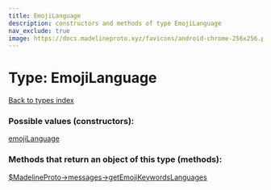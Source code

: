 ```yaml
---
title: EmojiLanguage
description: constructors and methods of type EmojiLanguage
nav_exclude: true
image: https://docs.madelineproto.xyz/favicons/android-chrome-256x256.png
---
```

# Type: EmojiLanguage
[Back to types index](index.html)



### Possible values (constructors):

[emojiLanguage](/API_docs/constructors/emojiLanguage.html)  



### Methods that return an object of this type (methods):

[$MadelineProto->messages->getEmojiKeywordsLanguages](/API_docs/methods/messages.getEmojiKeywordsLanguages.html)  



